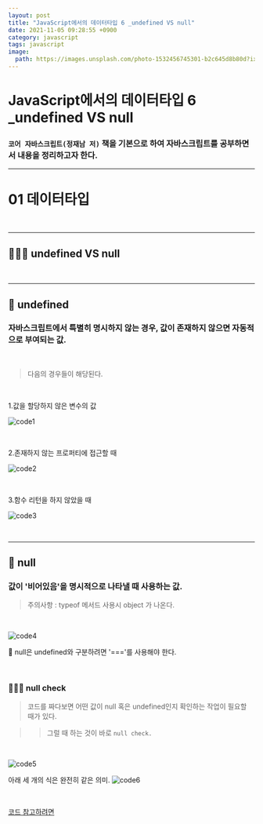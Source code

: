 ```yaml
---
layout: post
title: "JavaScript에서의 데이터타입 6 _undefined VS null"
date: 2021-11-05 09:28:55 +0900
category: javascript
tags: javascript
image:
  path: https://images.unsplash.com/photo-1532456745301-b2c645d8b80d?ixid=MnwxMjA3fDB8MHxwaG90by1wYWdlfHx8fGVufDB8fHx8&ixlib=rb-1.2.1&auto=format&fit=crop&w=1974&q=80
---
```


# JavaScript에서의 데이터타입 6 \_undefined VS null

### `코어 자바스크립트(정재남 저)` 책을 기본으로 하여 자바스크립트를 공부하면서 내용을 정리하고자 한다.

---

# 01 데이터타입

<br>

---

## 👨🏻‍💻 undefined VS null

<br>

---

## 🤪 undefined

### **자바스크립트에서 특별히 명시하지 않는 경우, 값이 존재하지 않으면 자동적으로 부여되는 값.**

<br>

> 다음의 경우들이 해당된다.

<br>

1.값을 할당하지 않은 변수의 값

![code1](https://user-images.githubusercontent.com/79234473/140304137-86eb946e-e8b1-4da8-9728-61d38ef67d84.png)

<br>

2.존재하지 않는 프로퍼티에 접근할 때

![code2](https://user-images.githubusercontent.com/79234473/140304274-89090758-913a-4a9f-bdc8-f42540f27c6e.png)

<br>

3.함수 리턴을 하지 않았을 때

![code3](https://user-images.githubusercontent.com/79234473/140304281-a1c9fbba-730b-422b-9f30-9e2c79a15ed4.png)

<br>

---

## 🤪 null

### **값이 '비어있음'을 명시적으로 나타낼 때 사용하는 값.**

> 주의사항 : typeof 메서드 사용시 object 가 나온다.

<br>

![code4](https://user-images.githubusercontent.com/79234473/140304285-a88e80fd-4ca1-4982-93c1-bd6cc01994a1.png)

🤔 null은 undefined와 구분하려면 '==='를 사용해야 한다.

<br>

### 🕵🏼‍♂️ **null check**

> 코드를 짜다보면 어떤 값이 null 혹은 undefined인지 확인하는 작업이 필요할 때가 있다.

> > 그럴 때 하는 것이 바로 `null check.`

<br>

![code5](https://user-images.githubusercontent.com/79234473/140304288-04d216bd-0069-4c12-ace7-35a97bd12159.png)

아래 세 개의 식은 완전히 같은 의미.
![code6](https://user-images.githubusercontent.com/79234473/140304297-87f67012-9973-4134-8c1b-d7cd5a3b5c6d.png)

<br>

[코드 참고하려면](https://github.com/Gryffindor0ne/studyNote/blob/main/JavaScript/DataType6.md)

<br>
